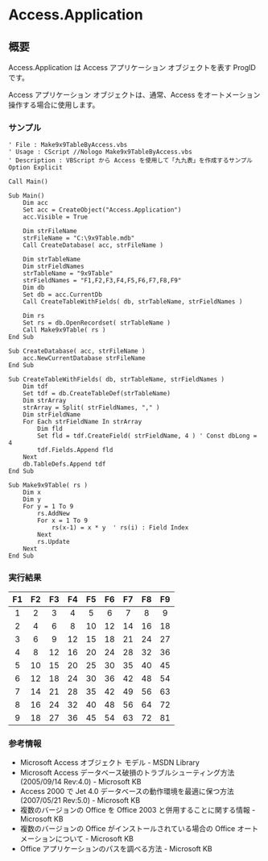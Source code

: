 # Access.Application
## 概要
Access.Application は Access アプリケーション オブジェクトを表す ProgID です。

Access アプリケーション オブジェクトは、通常、Access をオートメーション操作する場合に使用します。

### サンプル
```vbscript
' File : Make9x9TableByAccess.vbs
' Usage : CScript //Nologo Make9x9TableByAccess.vbs
' Description : VBScript から Access を使用して「九九表」を作成するサンプル
Option Explicit

Call Main()

Sub Main()
    Dim acc
    Set acc = CreateObject("Access.Application")
    acc.Visible = True
    
    Dim strFileName
    strFileName = "C:\9x9Table.mdb"
    Call CreateDatabase( acc, strFileName )
    
    Dim strTableName
    Dim strFieldNames
    strTableName = "9x9Table"
    strFieldNames = "F1,F2,F3,F4,F5,F6,F7,F8,F9"
    Dim db
    Set db = acc.CurrentDb
    Call CreateTableWithFields( db, strTableName, strFieldNames )
    
    Dim rs
    Set rs = db.OpenRecordset( strTableName )
    Call Make9x9Table( rs )
End Sub

Sub CreateDatabase( acc, strFileName )
    acc.NewCurrentDatabase strFileName
End Sub

Sub CreateTableWithFields( db, strTableName, strFieldNames )
    Dim tdf
    Set tdf = db.CreateTableDef(strTableName)
    Dim strArray
    strArray = Split( strFieldNames, "," )
    Dim strFieldName
    For Each strFieldName In strArray
        Dim fld
        Set fld = tdf.CreateField( strFieldName, 4 ) ' Const dbLong = 4
        tdf.Fields.Append fld
    Next
    db.TableDefs.Append tdf
End Sub

Sub Make9x9Table( rs )
    Dim x
    Dim y
    For y = 1 To 9
        rs.AddNew
        For x = 1 To 9
            rs(x-1) = x * y  ' rs(i) : Field Index
        Next
        rs.Update
    Next
End Sub
```

### 実行結果

|F1 |F2 |F3 |F4 |F5 |F6 |F7 |F8 |F9 |
|:-:|:-:|:-:|:-:|:-:|:-:|:-:|:-:|:-:|
|1|2|3|4|5|6|7|8|9|
|2|4|6|8|10|12|14|16|18|
|3|6|9|12|15|18|21|24|27|
|4|8|12|16|20|24|28|32|36|
|5|10|15|20|25|30|35|40|45|
|6|12|18|24|30|36|42|48|54|
|7|14|21|28|35|42|49|56|63|
|8|16|24|32|40|48|56|64|72|
|9|18|27|36|45|54|63|72|81|

### 参考情報
- Microsoft Access オブジェクト モデル - MSDN Library
- Microsoft Access データベース破損のトラブルシューティング方法 (2005/09/14 Rev:4.0) - Microsoft KB
- Access 2000 で Jet 4.0 データベースの動作環境を最適に保つ方法 (2007/05/21 Rev:5.0) - Microsoft KB
- 複数のバージョンの Office を Office 2003 と併用することに関する情報 - Microsoft KB
- 複数のバージョンの Office がインストールされている場合の Office オートメーションについて - Microsoft KB
- Office アプリケーションのパスを調べる方法 - Microsoft KB
